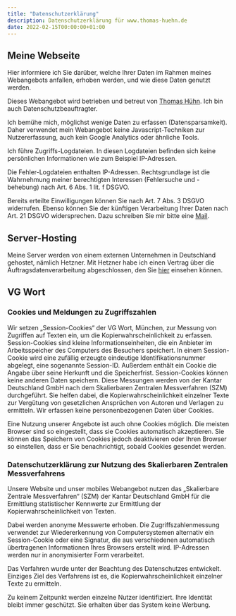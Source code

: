 ```yaml
---
title: "Datenschutzerklärung"
description: Datenschutzerklärung für www.thomas-huehn.de
date: 2022-02-15T00:00:00+01:00
---
```

## Meine Webseite

Hier informiere ich Sie darüber, welche Ihrer Daten im Rahmen meines Webangebots anfallen, erhoben werden, und wie diese Daten genutzt werden.

Dieses Webangebot wird betrieben und betreut von [Thomas Hühn](mailto:mail@thomas-huehn.de). Ich bin auch Datenschutzbeauftragter.

Ich bemühe mich, möglichst wenige Daten zu erfassen (Datensparsamkeit).
Daher verwendet mein Webangebot keine Javascript-Techniken zur Nutzererfassung, auch kein Google Analytics oder ähnliche Tools.

Ich führe Zugriffs-Logdateien. In diesen Logdateien befinden sich keine persönlichen Informationen wie zum Beispiel IP-Adressen.

Die Fehler-Logdateien enthalten IP-Adressen. Rechtsgrundlage ist die Wahrnehmung meiner berechtigten Interessen (Fehlersuche und -behebung) nach Art. 6 Abs. 1 lit. f DSGVO.

Bereits erteilte Einwilligungen können Sie nach Art. 7 Abs. 3 DSGVO widerrufen. Ebenso können Sie der künftigen Verarbeitung Ihrer Daten nach Art. 21 DSGVO widersprechen. Dazu schreiben Sie mir bitte eine [Mail](mailto:mail@thomas-huehn.de).

## Server-Hosting

Meine Server werden von einem externen Unternehmen in Deutschland gehostet, nämlich Hetzner. Mit Hetzner habe ich einen Vertrag über die Auftragsdatenverarbeitung abgeschlossen, den Sie [hier](./dpa-2020-02-05_de.pdf) einsehen können.

## VG Wort

### Cookies und Meldungen zu Zugriffszahlen

Wir setzen „Session-Cookies“ der VG Wort, München, zur Messung von Zugriffen auf Texten ein, um die Kopierwahrscheinlichkeit zu erfassen. Session-Cookies sind kleine Informationseinheiten, die ein Anbieter im Arbeitsspeicher des Computers des Besuchers speichert. In einem Session-Cookie wird eine zufällig erzeugte eindeutige Identifikationsnummer abgelegt, eine sogenannte Session-ID. Außerdem enthält ein Cookie die Angabe über seine Herkunft und die Speicherfrist. Session-Cookies können keine anderen Daten speichern. Diese Messungen werden von der Kantar Deutschland GmbH nach dem Skalierbaren Zentralen Messverfahren (SZM) durchgeführt. Sie helfen dabei, die Kopierwahrscheinlichkeit einzelner Texte zur Vergütung von gesetzlichen Ansprüchen von Autoren und Verlagen zu ermitteln. Wir erfassen keine personenbezogenen Daten über Cookies.

Eine Nutzung unserer Angebote ist auch ohne Cookies möglich. Die meisten Browser sind so eingestellt, dass sie Cookies automatisch akzeptieren. Sie können das Speichern von Cookies jedoch deaktivieren oder Ihren Browser so einstellen, dass er Sie benachrichtigt, sobald Cookies gesendet werden.

### Datenschutzerklärung zur Nutzung des Skalierbaren Zentralen Messverfahrens

Unsere Website und unser mobiles Webangebot nutzen das „Skalierbare Zentrale Messverfahren“ (SZM) der Kantar Deutschland GmbH für die Ermittlung statistischer Kennwerte zur Ermittlung der Kopierwahrscheinlichkeit von Texten.

Dabei werden anonyme Messwerte erhoben. Die Zugriffszahlenmessung verwendet zur Wiedererkennung von Computersystemen alternativ ein Session-Cookie oder eine Signatur, die aus verschiedenen automatisch übertragenen Informationen Ihres Browsers erstellt wird. IP-Adressen werden nur in anonymisierter Form verarbeitet.

Das Verfahren wurde unter der Beachtung des Datenschutzes entwickelt. Einziges Ziel des Verfahrens ist es, die Kopierwahrscheinlichkeit einzelner Texte zu ermitteln.

Zu keinem Zeitpunkt werden einzelne Nutzer identifiziert. Ihre Identität bleibt immer geschützt. Sie erhalten über das System keine Werbung.

